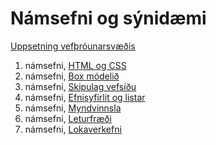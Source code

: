 # Námsefni og sýnidæmi

[Uppsetning vefþróunarsvæðis](https://github.com/vefgrunnur/namsefni/wiki/Undirbuningur)

1. námsefni, [HTML og CSS](Verkefni-1/README.md)
1. námsefni, [Box módelið](Verkefni-2/README.md)
1. námsefni, [Skipulag vefsíðu](Verkefni-3/README.md)
1. námsefni, [Efnisyfirlit og listar](Verkefni-4/README.md)
1. námsefni, [Myndvinnsla](Verkefni-5/README.md)
1. námsefni, [Leturfræði](Verkefni-6/README.md)
1. námsefni, [Lokaverkefni](Verkefni-7/README.md)
